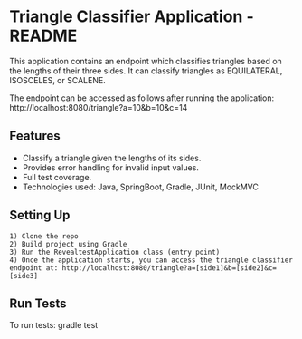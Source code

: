 
# Triangle Classifier Application - README

This application contains an endpoint which classifies triangles based on the lengths of their three sides. It can classify triangles as EQUILATERAL, ISOSCELES, or SCALENE.

The endpoint can be accessed as follows after running the application:
http://localhost:8080/triangle?a=10&b=10&c=14
## Features
- Classify a triangle given the lengths of its sides.
- Provides error handling for invalid input values.
- Full test coverage.
- Technologies used: Java, SpringBoot, Gradle, JUnit, MockMVC
## Setting Up
    1) Clone the repo
    2) Build project using Gradle
    3) Run the RevealtestApplication class (entry point)
    4) Once the application starts, you can access the triangle classifier endpoint at: http://localhost:8080/triangle?a=[side1]&b=[side2]&c=[side3]

## Run Tests
To run tests: gradle test